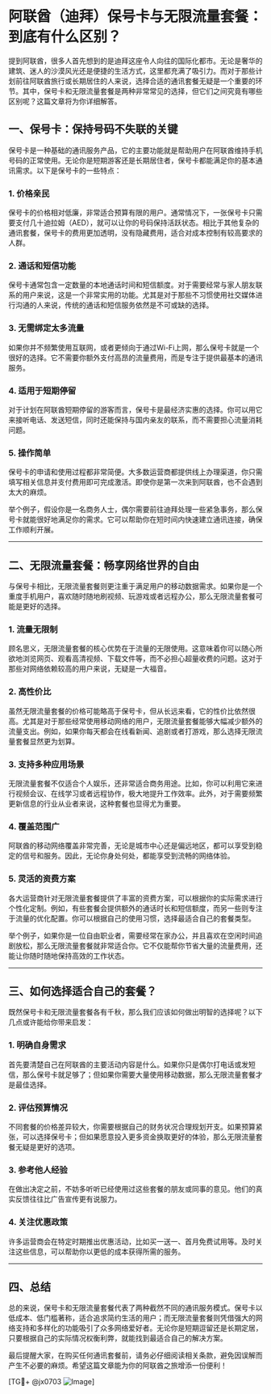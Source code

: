 # 阿联酋（迪拜）保号卡与无限流量套餐：到底有什么区别？

提到阿联酋，很多人首先想到的是迪拜这座令人向往的国际化都市。无论是奢华的建筑、迷人的沙漠风光还是便捷的生活方式，这里都充满了吸引力。而对于那些计划前往阿联酋旅行或长期居住的人来说，选择合适的通讯套餐无疑是一个重要的环节。其中，保号卡和无限流量套餐是两种非常常见的选择，但它们之间究竟有哪些区别呢？这篇文章将为你详细解答。

## 一、保号卡：保持号码不失联的关键

保号卡是一种基础的通讯服务产品，它的主要功能就是帮助用户在阿联酋维持手机号码的正常使用。无论你是短期游客还是长期居住者，保号卡都能满足你的基本通讯需求。以下是保号卡的一些特点：

### 1. **价格亲民**
保号卡的价格相对低廉，非常适合预算有限的用户。通常情况下，一张保号卡只需要支付几十迪拉姆（AED），就可以让你的号码保持活跃状态。相比于其他复杂的通讯套餐，保号卡的费用更加透明，没有隐藏费用，适合对成本控制有较高要求的人群。

### 2. **通话和短信功能**
保号卡通常包含一定数量的本地通话时间和短信额度。对于需要经常与家人朋友联系的用户来说，这是一个非常实用的功能。尤其是对于那些不习惯使用社交媒体进行沟通的人来说，传统的通话和短信服务依然是不可或缺的选择。

### 3. **无需绑定太多流量**
如果你并不频繁使用互联网，或者更倾向于通过Wi-Fi上网，那么保号卡就是一个很好的选择。它不需要你额外支付高昂的流量费用，而是专注于提供最基本的通讯服务。

### 4. **适用于短期停留**
对于计划在阿联酋短期停留的游客而言，保号卡是最经济实惠的选择。你可以用它来接听电话、发送短信，同时还能保持与国内亲友的联系，而不需要担心流量消耗问题。

### 5. **操作简单**
保号卡的申请和使用过程都非常简便。大多数运营商都提供线上办理渠道，你只需填写相关信息并支付费用即可完成激活。即使你是第一次来到阿联酋，也不会遇到太大的麻烦。

举个例子，假设你是一名商务人士，偶尔需要前往迪拜处理一些紧急事务，那么保号卡就能很好地满足你的需求。它可以帮助你在短时间内快速建立通讯连接，确保工作顺利开展。

---

## 二、无限流量套餐：畅享网络世界的自由

与保号卡相比，无限流量套餐则更注重于满足用户的移动数据需求。如果你是一个重度手机用户，喜欢随时随地刷视频、玩游戏或者远程办公，那么无限流量套餐可能是更好的选择。

### 1. **流量无限制**
顾名思义，无限流量套餐的核心优势在于流量的无限使用。这意味着你可以随心所欲地浏览网页、观看高清视频、下载文件等，而不必担心超量收费的问题。这对于那些对网络依赖较高的用户来说，无疑是一大福音。

### 2. **高性价比**
虽然无限流量套餐的价格可能略高于保号卡，但从长远来看，它的性价比依然很高。尤其是对于那些经常使用移动网络的用户，无限流量套餐能够大幅减少额外的流量支出。例如，如果你每天都会在线看新闻、追剧或者打游戏，那么选择无限流量套餐显然更为划算。

### 3. **支持多种应用场景**
无限流量套餐不仅适合个人娱乐，还非常适合商务用途。比如，你可以利用它来进行视频会议、在线学习或者远程协作，极大地提升工作效率。此外，对于需要频繁更新信息的行业从业者来说，这种套餐也显得尤为重要。

### 4. **覆盖范围广**
阿联酋的移动网络覆盖非常完善，无论是城市中心还是偏远地区，都可以享受到稳定的信号和服务。因此，无论你身处何处，都能享受到流畅的网络体验。

### 5. **灵活的资费方案**
各大运营商针对无限流量套餐提供了丰富的资费方案，可以根据你的实际需求进行个性化定制。例如，有些套餐会提供额外的通话时长和短信额度，而另一些则专注于流量的优化配置。你可以根据自己的使用习惯，选择最适合自己的套餐类型。

举个例子，如果你是一位自由职业者，需要经常在家办公，并且喜欢在空闲时间追剧放松，那么无限流量套餐就非常适合你。它不仅能帮你节省大量的流量费用，还能让你随时随地保持高效的工作状态。

---

## 三、如何选择适合自己的套餐？

既然保号卡和无限流量套餐各有千秋，那么我们应该如何做出明智的选择呢？以下几点或许能给你带来启发：

### 1. **明确自身需求**
首先要清楚自己在阿联酋的主要活动内容是什么。如果你只是偶尔打电话或发短信，那么保号卡就足够了；但如果你需要大量使用移动数据，那么无限流量套餐才是最佳选择。

### 2. **评估预算情况**
不同套餐的价格差异较大，你需要根据自己的财务状况合理规划开支。如果预算紧张，可以选择保号卡；但如果愿意投入更多资金换取更好的体验，那么无限流量套餐无疑是更好的选项。

### 3. **参考他人经验**
在做出决定之前，不妨多听听已经使用过这些套餐的朋友或同事的意见。他们的真实反馈往往比广告宣传更有说服力。

### 4. **关注优惠政策**
许多运营商会在特定时期推出优惠活动，比如买一送一、首月免费试用等。及时关注这些信息，可以帮助你以更低的成本获得所需的服务。

---

## 四、总结

总的来说，保号卡和无限流量套餐代表了两种截然不同的通讯服务模式。保号卡以低成本、低门槛著称，适合追求简约生活的用户；而无限流量套餐则凭借强大的网络支持和多样化的功能吸引了众多网络爱好者。无论你是短期逗留还是长期定居，只要根据自己的实际情况权衡利弊，就能找到最适合自己的解决方案。

最后提醒大家，在购买任何通讯套餐前，请务必仔细阅读相关条款，避免因误解而产生不必要的麻烦。希望这篇文章能为你的阿联酋之旅增添一份便利！

[TG💪+ @jx0703 ![Image](https://github.com/user-attachments/assets/dbca1d08-cadb-493c-b0ec-ad6f7a83f270)]